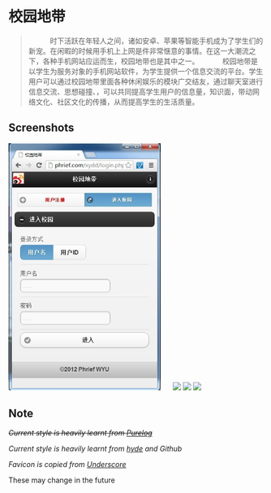 # 校园地带

> 　　　时下活跃在年轻人之间，诸如安卓、苹果等智能手机成为了学生们的新宠。在闲暇的时候用手机上上网是件非常惬意的事情。在这一大潮流之下，各种手机网站应运而生，校园地带也是其中之一。
　　　校园地带是以学生为服务对象的手机网站软件，为学生提供一个信息交流的平台。学生用户可以通过校园地带里面各种休闲娱乐的模块广交结友，通过聊天室进行信息交流、思想碰撞、，可以共同提高学生用户的信息量，知识面，带动网络文化、社区文化的传播，从而提高学生的生活质量。

## Screenshots

<img src="进入界面.jpg" width="300">
&nbsp;&nbsp;&nbsp;&nbsp;
<img src="Screenshot_from_2014-05-08_01-56-27.png" width="270">

<img src="Screenshot_from_2014-05-08_01-48-37.png" width="360">

<img src="Screenshot_from_2014-05-08_01-50-42.png" width="360">

## Note

~~*Current style is heavily learnt from [Purelog](https://github.com/conis/Purelog)*~~

*Current style is heavily learnt from [hyde](https://github.com/mdo/hyde) and Github*

*Favicon is copied from [Underscore](https://github.com/jashkenas/underscore)*

These may change in the future
